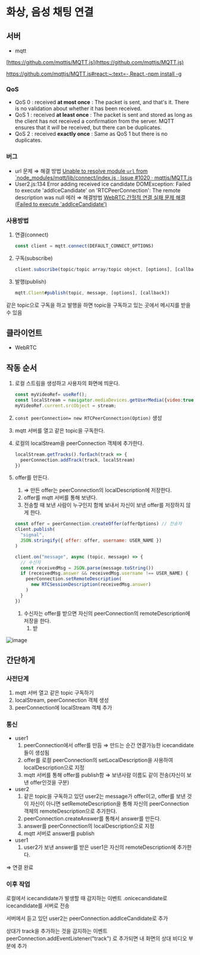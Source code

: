 # 화상, 음성 채팅 연결

## 서버

- mqtt

[https://github.com/mqttjs/MQTT.js](https://github.com/mqttjs/MQTT.js)

[https://github.com/mqttjs/MQTT.js#react:~:text=</html>-,React,-npm install -g](https://github.com/mqttjs/MQTT.js#react:~:text=%3C/html%3E-,React,-npm%20install%20%2Dg)

### QoS

- QoS 0 : received **at most once** : The packet is sent, and that's it. There is no validation about whether it has been received.
- QoS 1 : received **at least once** : The packet is sent and stored as long as the client has not received a confirmation from the server. MQTT ensures that it *will* be received, but there can be duplicates.
- QoS 2 : received **exactly once** : Same as QoS 1 but there is no duplicates.

### 버그

- url 문제
  ⇒ 해결 방법
  [Unable to resolve module `url` from `node_modules/mqtt/lib/connect/index.js · Issue #1020 · mqttjs/MQTT.js](https://github.com/mqttjs/MQTT.js/issues/1020#issuecomment-565948999)
- User2.js:134 Error adding received ice candidate DOMException: Failed to execute 'addIceCandidate' on 'RTCPeerConnection': The remote description was null 에러
  ⇒ 해결방법
  [WebRTC 간헐적 연결 실패 문제 해결 (Failed to execute 'addIceCandidate')](https://velog.io/@njw1204/WebRTC-간헐적-연결-실패-문제-해결)

### 사용방법

1. 연결(connect)

   ```jsx
   const client = mqtt.connect(DEFAULT_CONNECT_OPTIONS)
   ```

2. 구독(subscribe)

   ```jsx
   client.subscribe(topic/topic array/topic object, [options], [callback])
   ```

3. 발행(publish)

   ```jsx
   mqtt.Client#publish(topic, message, [options], [callback])
   ```

같은 topic으로 구독을 하고 발행을 하면 topic을 구독하고 있는 곳에서 메시지를 받을 수 있음

## 클라이언트

- WebRTC

## 작동 순서

1. 로컬 스트림을 생성하고 사용자의 화면에 띄운다.

   ```jsx
   const myVideoRef= useRef();
   const localStream = navigator.mediaDevices.getUserMedia({video:true, audio:true})})
   myVideoRef.current.srcObject = stream;
   ```

2. `const peerConnection= new RTCPeerConnection(Option)` 생성
3. mqtt 서버를 열고 같은 topic을 구독한다.
4. 로컬의 localStream을 peerConnection 객체에 추가한다.

   ```jsx
   localStream.getTracks().forEach(track => {
     peerConnection.addTrack(track, localStream)
   })
   ```

5. offer를 만든다.

   1. ⇒ 만든 offer는 peerConnection의 localDescription에 저장한다.
   2. offer를 mqtt 서버를 통해 보낸다.
   3. 전송할 때 보낸 사람이 누구인지 함께 보내서 자신이 보낸 offer를 저장하지 않게 한다.

   ```jsx
   const offer = peerConnection.createOffer(offerOptions) // 전송자
   client.publish(
     "signal",
     JSON.stringify({ offer: offer, username: USER_NAME })
   )
   ```

   ```jsx
   client.on("message", async (topic, message) => {
     // 수신자
     const receivedMsg = JSON.parse(message.toString())
     if (receivedMsg.answer && receivedMsg.username !== USER_NAME) {
       peerConnection.setRemoteDescription(
         new RTCSessionDescription(receivedMsg.answer)
       )
     }
   })
   ```

   1. 수신자는 offer를 받으면 자신의 peerConnection의 remoteDescription에 저장을 한다.
      1. 받

![image](https://user-images.githubusercontent.com/49175629/222094266-26113963-e942-4444-b2fe-10d8201aca57.png)

## 간단하게

### 사전단계

1. mqtt 서버 열고 같은 topic 구독하기
2. localStream, peerConnection 객체 생성
3. peerConnection에 localStream 객체 추가

### 통신

- user1
  1. peerConnection에서 offer를 만듬 ⇒ 만드는 순간 연결가능한 icecandidate들이 생성됨
  2. offer를 로컬 peerConnection의 setLocalDescription을 사용하여 localDescription으로 지정
  3. mqtt 서버를 통해 offer를 publish함 ⇒ 보낸사람 이름도 같이 전송(자신이 보낸 offer인것을 구분)
- user2
  1. 같은 topic을 구독하고 있던 user2는 message가 offer이고, offer를 보낸 것이 자신이 아니면 setRemoteDescription을 통해 자신의 peerConnection 객체의 remoteDescription으로 추가한다.
  2. peerConnection.createAnswer를 통해서 answer를 만든다.
  3. answer를 peerConnection의 localDescription으로 지정
  4. mqtt 서버로 answer를 publish
- user1
  1. user2가 보낸 answer를 받은 user1은 자신의 remoteDescription에 추가한다.

⇒ 연결 완료

### 이후 작업

로컬에서 icecandidate가 발생할 때 감지하는 이벤트 .onicecandidate로 icecandidate를 서버로 전송

서버에서 듣고 있던 user2는 peerConnection.addIceCandidate로 추가

상대가 track을 추가하는 것을 감지하는 이벤트 peerConnection.addEventListener("track") 로 추가되면 내 화면의 상대 비디오 부분에 추가
